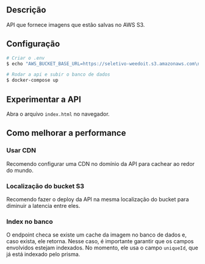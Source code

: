 ## Descrição

API que fornece imagens que estão salvas no AWS S3.

## Configuração

```bash
# Criar o .env
$ echo "AWS_BUCKET_BASE_URL=https://seletivo-weedoit.s3.amazonaws.com\nDATABASE_URL=\"postgresql://myuser:mypassword@localhost:5432/mydb?schema=public\"" > .env

# Rodar a api e subir o banco de dados
$ docker-compose up
```

## Experimentar a API

Abra o arquivo `index.html` no navegador.

## Como melhorar a performance

### Usar CDN

Recomendo configurar uma CDN no domínio da API para cachear ao redor do mundo.

### Localização do bucket S3

Recomendo fazer o deploy da API na mesma localização do bucket para diminuir a latencia entre eles.

### Index no banco

O endpoint checa se existe um cache da imagem no banco de dados e, caso exista, ele retorna. Nesse caso, é importante garantir que os campos envolvidos estejam indexados. No momento, ele usa o campo `uniqueId`, que já está indexado pelo prisma.
